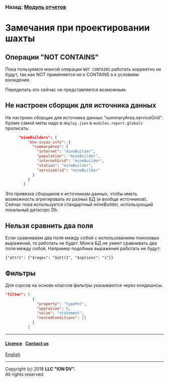 ### Назад: [Модуль отчетов](report.md)

# Замечания при проектировании шахты

## Операции "NOT CONTAINS"

Пока пользуемся монгой операции `NOT CONTAINS` работать корректно не будут, так как NOT применяется не к CONTAINS а к условиям вхождения.

Переделать это сейчас не представляется возможным.

## Не настроен сборщик для источника данных

Не настроен сборщик для источника данных "summaryArea.serviceGrid". Кроме самой меты надо в `deploy.json` в `modules.report.globals` прописать:

```json
      "mineBuilders": {
          "khv-svyaz-info": {
            "summaryArea": {
              "internet": "mineBuilder",
              "population": "mineBuilder",
              "internetGrid": "mineBuilder",
              "station": "mineBuilder",
              "serviceGrid": "mineBuilder"
            }
          }
        }
```
Это привязка сборщиков к источникам данных, чтобы иметь возможность агрегировать из разных БД (и вообще источников). Сейчас пока используется стандартный mineBuilder, использующий локальный датасорс Db.


## Нельзя сравнить два поля

Если сравниваем два поля между собой с использованием поисковых выражений, то работать не будет. Монга БД не умеет сравнивать два поля между собой.
Например подобные выражения работать не будут:

```
{"attr1": {"$regex": "$attr2", "$options": "i"}}
```

##  Фильтры

Для сорсов на основе классов фильтры указываются через кондишнсы.

```json
"filter": [
            {
              "property": "typePet",
              "operation": 0,
              "value": "statement",
              "nestedConditions": []
            }
          ]
```

--------------------------------------------------------------------------  


 #### [Licence](/LICENSE)&ensp;  [Contact us](https://iondv.com/portal/contacts) &ensp;  
[English](/docs/en/3_modules_description/report_warning.md) &ensp;
<div><img src="https://mc.iondv.com/watch/local/docs/framework" style="position:absolute; left:-9999px;" height=1 width=1 alt="iondv metrics"></div>         



--------------------------------------------------------------------------  

Copyright (c) 2018 **LLC "ION DV".**   
All rights reserved. 